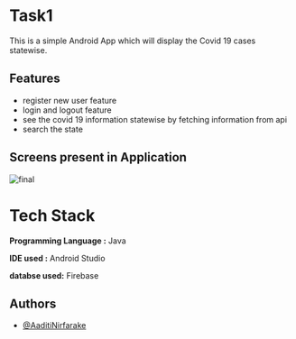 # Task1
This is a simple Android App which will display the Covid 19 cases statewise.



## Features

- register new user feature
- login and logout feature
- see the covid 19 information statewise by fetching information from api
- search the state

## Screens present in Application


![final](https://user-images.githubusercontent.com/79705978/135284820-af78c138-eed0-4987-8609-e6defd85ab0a.png)

  
# Tech Stack

**Programming Language :** Java

**IDE used :** Android Studio

**databse used:** Firebase




## Authors

- [@AaditiNirfarake](https://github.com/Aaditi-S)




